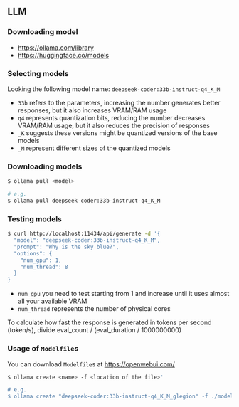 ## LLM

### Downloading model

* https://ollama.com/library
* https://huggingface.co/models

### Selecting models

Looking the following model name: `deepseek-coder:33b-instruct-q4_K_M`

- `33b` refers to the parameters, increasing the number generates better responses, but it also increases VRAM/RAM usage
- `q4` represents quantization bits, reducing the number decreases VRAM/RAM usage, but it also reduces the precision of responses
- `_K` suggests these versions might be quantized versions of the base models
- `_M` represent different sizes of the quantized models

### Downloading models

```sh
$ ollama pull <model>

# e.g.
$ ollama pull deepseek-coder:33b-instruct-q4_K_M
```

### Testing models

```sh
$ curl http://localhost:11434/api/generate -d '{
  "model": "deepseek-coder:33b-instruct-q4_K_M",
  "prompt": "Why is the sky blue?",
  "options": {
    "num_gpu": 1,
    "num_thread": 8
  }
}
```

- `num_gpu` you need to test starting from 1 and increase until it uses almost all your available VRAM
- `num_thread` represents the number of physical cores

To calculate how fast the response is generated in tokens per second (token/s), divide eval_count / (eval_duration / 1000000000)

### Usage of `Modelfile`s

You can download `Modelfile`s at https://openwebui.com/

```sh
$ ollama create <name> -f <location of the file>'

# e.g.
$ ollama create "deepseek-coder:33b-instruct-q4_K_M_glegion" -f ./models/glegion/Modelfile_deepseek-coder:33b-instruct-q4_K_M
```
